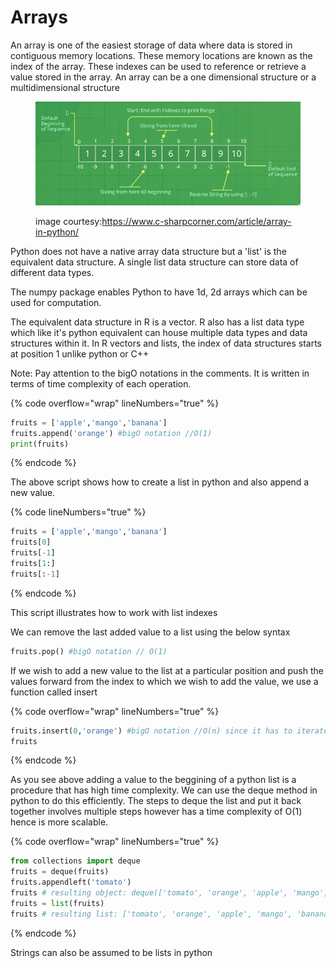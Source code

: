 # Arrays

An array is one of the easiest storage of data where data is stored in contiguous memory locations. These memory locations are known as the index of the array. These indexes can be used to reference or retrieve a value stored in the array. An array can be a one dimensional structure or a multidimensional structure

<figure><img src="../../../.gitbook/assets/image.png" alt=""><figcaption><p>image courtesy:<a href="https://www.c-sharpcorner.com/article/array-in-python/">https://www.c-sharpcorner.com/article/array-in-python/</a></p></figcaption></figure>

Python does not have a native array data structure but a 'list' is the equivalent data structure. A single list data structure can store data of different data types.

The numpy package enables Python to have 1d, 2d arrays which can be used for computation.

The equivalent data structure in R is a vector. R also has a list data type which like it's python equivalent can house multiple data types and data structures within it. In R vectors and lists, the index of data structures starts at position 1 unlike python or C++

Note: Pay attention to the bigO notations in the comments. It is written in terms of time complexity of each operation.

{% code overflow="wrap" lineNumbers="true" %}
```python
fruits = ['apple','mango','banana']
fruits.append('orange') #bigO notation //O(1)
print(fruits)
```
{% endcode %}

The above script shows how to create a list in python and also append a new value.

{% code lineNumbers="true" %}
```python
fruits = ['apple','mango','banana']
fruits[0]
fruits[-1]
fruits[1:]
fruits[:-1]
```
{% endcode %}

This script illustrates how to work with list indexes

We can remove the last added value to a list using the below syntax

```python
fruits.pop() #bigO notation // O(1)
```

If we wish to add a new value to the list at a particular position and push the values forward from the index to which we wish to add the value, we use a function called insert

{% code overflow="wrap" lineNumbers="true" %}
```python
fruits.insert(0,'orange') #bigO notation //O(n) since it has to iterate through the data and push values forward
fruits
```
{% endcode %}

As you see above adding a value to the beggining of a python list is a procedure that has high time complexity. We can use the deque method in python to do this efficiently. The steps to deque the list and put it back together involves multiple steps however has a time complexity of O(1) hence is more scalable.

{% code overflow="wrap" lineNumbers="true" %}
```python
from collections import deque
fruits = deque(fruits)
fruits.appendleft('tomato')
fruits # resulting object: deque(['tomato', 'orange', 'apple', 'mango', 'banana'])
fruits = list(fruits)
fruits # resulting list: ['tomato', 'orange', 'apple', 'mango', 'banana']
```
{% endcode %}

Strings can also be assumed to be lists in python
